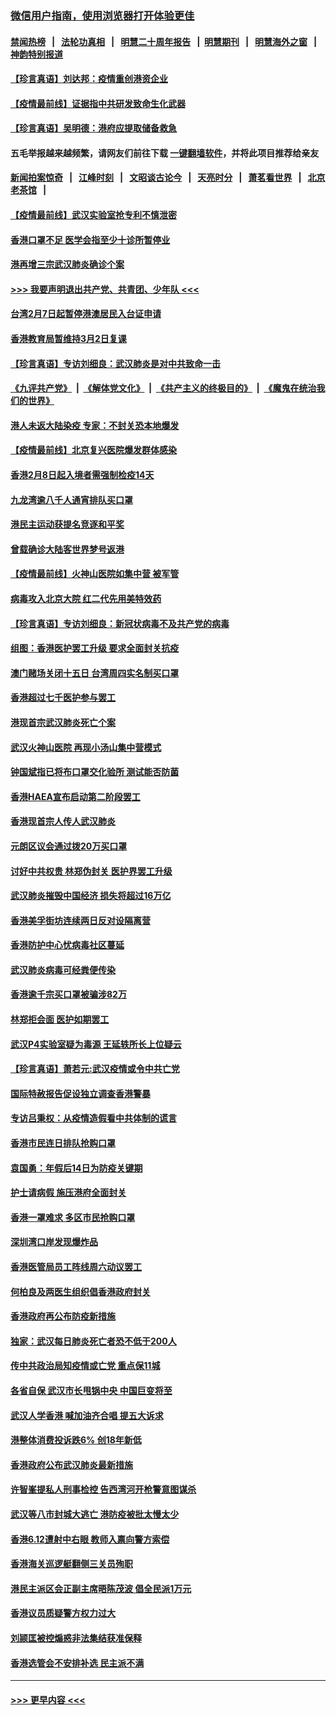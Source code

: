 ### [微信用户指南，使用浏览器打开体验更佳](https://github.com/gfw-breaker/banned-news1/blob/master/indexes/wechat-guide.md?t=0)
#### [禁闻热榜](热点新闻.md?t=0)  &nbsp;&nbsp;|&nbsp;&nbsp; [法轮功真相](https://github.com/gfw-breaker/truth/blob/master/README.md?t=0) &nbsp;&nbsp;|&nbsp;&nbsp; [明慧二十周年报告](https://github.com/gfw-breaker/mh-reports/blob/master/README.md?t=0) &nbsp;&nbsp;|&nbsp;&nbsp;[明慧期刊](https://github.com/gfw-breaker/mh-qikan) &nbsp;&nbsp;|&nbsp;&nbsp; [明慧海外之窗](https://github.com/gfw-breaker/mh-news/blob/master/README.md?t=0) &nbsp;&nbsp;|&nbsp;&nbsp; [神韵特别报道](https://github.com/gfw-breaker/mh-news/blob/master/shenyun.md?t=0)
#### [【珍言真语】刘达邦：疫情重创港资企业](../pages/nsc415/n11854274.md?t=02090902) 
#### [【疫情最前线】证据指中共研发致命生化武器](../pages/nsc415/n11853087.md?t=02090902) 
#### [【珍言真语】吴明德：港府应提取储备救急](../pages/nsc415/n11852734.md?t=02090902) 
#### 五毛举报越来越频繁，请网友们前往下载 [一键翻墙软件](https://github.com/gfw-breaker/ssr-accounts)，并将此项目推荐给亲友
#### [新闻拍案惊奇](https://github.com/gfw-breaker/banned-news1/blob/master/pages/link4.md) &nbsp;&nbsp;|&nbsp;&nbsp; [江峰时刻](https://github.com/gfw-breaker/banned-news1/blob/master/pages/link4.md) &nbsp;&nbsp;|&nbsp;&nbsp; [文昭谈古论今](https://github.com/gfw-breaker/banned-news1/blob/master/pages/link4.md) &nbsp;&nbsp;|&nbsp;&nbsp; [天亮时分](https://github.com/gfw-breaker/banned-news1/blob/master/pages/link4.md) &nbsp;&nbsp;|&nbsp;&nbsp; [萧茗看世界](https://github.com/gfw-breaker/banned-news1/blob/master/pages/link4.md) &nbsp;&nbsp;|&nbsp;&nbsp; [北京老茶馆](https://github.com/gfw-breaker/banned-news1/blob/master/pages/link4.md) &nbsp;&nbsp;|&nbsp;&nbsp; 
#### [【疫情最前线】武汉实验室抢专利不慎泄密](../pages/nsc415/n11850310.md?t=02090902) 
#### [香港口罩不足 医学会指至少十诊所暂停业](../pages/nsc415/n11850301.md?t=02090902) 
#### [港再增三宗武汉肺炎确诊个案](../pages/nsc415/n11850328.md?t=02090902) 
#### [>>> 我要声明退出共产党、共青团、少年队 <<<](https://github.com/begood0513/goodnews/blob/master/quit/letter.md) 
#### [台湾2月7日起暂停港澳居民入台证申请](../pages/nsc415/n11850304.md?t=02090902) 
#### [香港教育局暂维持3月2日复课](../pages/nsc415/n11850260.md?t=02090902) 
#### [【珍言真语】专访刘细良：武汉肺炎是对中共致命一击](../pages/nsc415/n11849934.md?t=02090902) 
#### [《九评共产党》](https://github.com/begood0513/9ping.md/blob/master/README.md) &nbsp;|&nbsp; [《解体党文化》](../../../../jtdwh.md/blob/master/README.md)  &nbsp;|&nbsp; [《共产主义的终极目的》](../../../../gczydzjmd.md/blob/master/README.md) &nbsp;|&nbsp; [《魔鬼在统治我们的世界》](../../../../mgztzwmdsj.md/blob/master/README.md) 
#### [港人未返大陆染疫 专家：不封关恐本地爆发](../pages/nsc415/n11848021.md?t=02090902) 
#### [【疫情最前线】北京复兴医院爆发群体感染](../pages/nsc415/n11847626.md?t=02090902) 
#### [香港2月8日起入境者需强制检疫14天](../pages/nsc415/n11847658.md?t=02090902) 
#### [九龙湾逾八千人通宵排队买口罩](../pages/nsc415/n11847647.md?t=02090902) 
#### [港民主运动获提名竞逐和平奖](../pages/nsc415/n11847633.md?t=02090902) 
#### [曾载确诊大陆客世界梦号返港](../pages/nsc415/n11847608.md?t=02090902) 
#### [【疫情最前线】火神山医院如集中营 被军管](../pages/nsc415/n11847524.md?t=02090902) 
#### [病毒攻入北京大院 红二代先用美特效药](../pages/nsc415/n11847427.md?t=02090902) 
#### [【珍言真语】专访刘细良：新冠状病毒不及共产党的病毒](../pages/nsc415/n11847164.md?t=02090902) 
#### [组图：香港医护罢工升级 要求全面封关抗疫](../pages/nsc415/n11844107.md?t=02090902) 
#### [澳门赌场关闭十五日 台湾周四实名制买口罩](../pages/nsc415/n11845083.md?t=02090902) 
#### [香港超过七千医护参与罢工](../pages/nsc415/n11845051.md?t=02090902) 
#### [港现首宗武汉肺炎死亡个案](../pages/nsc415/n11844998.md?t=02090902) 
#### [武汉火神山医院 再现小汤山集中营模式](../pages/nsc415/n11844763.md?t=02090902) 
#### [钟国斌指已将布口罩交化验所 测试能否防菌](../pages/nsc415/n11842783.md?t=02090902) 
#### [香港HAEA宣布启动第二阶段罢工](../pages/nsc415/n11842723.md?t=02090902) 
#### [香港现首宗人传人武汉肺炎](../pages/nsc415/n11842766.md?t=02090902) 
#### [元朗区议会通过拨20万买口罩](../pages/nsc415/n11842754.md?t=02090902) 
#### [讨好中共权贵 林郑伪封关 医护界罢工升级](../pages/nsc415/n11842359.md?t=02090902) 
#### [武汉肺炎摧毁中国经济 损失将超过16万亿](../pages/nsc415/n11839723.md?t=02090902) 
#### [香港美孚街坊连续两日反对设隔离营](../pages/nsc415/n11839962.md?t=02090902) 
#### [香港防护中心忧病毒社区蔓延](../pages/nsc415/n11839933.md?t=02090902) 
#### [武汉肺炎病毒可经粪便传染](../pages/nsc415/n11839939.md?t=02090902) 
#### [香港逾千宗买口罩被骗涉82万](../pages/nsc415/n11839914.md?t=02090902) 
#### [林郑拒会面 医护如期罢工](../pages/nsc415/n11839892.md?t=02090902) 
#### [武汉P4实验室疑为毒源 王延轶所长上位疑云](../pages/nsc415/n11835543.md?t=02090902) 
#### [【珍言真语】萧若元:武汉疫情或令中共亡党](../pages/nsc415/n11829394.md?t=02090902) 
#### [国际特赦报告促设独立调查香港警暴](../pages/nsc415/n11833845.md?t=02090902) 
#### [专访吕秉权：从疫情造假看中共体制的谎言](../pages/nsc415/n11833813.md?t=02090902) 
#### [香港市民连日排队抢购口罩](../pages/nsc415/n11833794.md?t=02090902) 
#### [袁国勇：年假后14日为防疫关键期](../pages/nsc415/n11831088.md?t=02090902) 
#### [护士请病假 施压港府全面封关](../pages/nsc415/n11831030.md?t=02090902) 
#### [香港一罩难求 多区市民抢购口罩](../pages/nsc415/n11831002.md?t=02090902) 
#### [深圳湾口岸发现爆炸品](../pages/nsc415/n11828802.md?t=02090902) 
#### [香港医管局员工阵线周六动议罢工](../pages/nsc415/n11828762.md?t=02090902) 
#### [何柏良及两医生组织倡香港政府封关](../pages/nsc415/n11828749.md?t=02090902) 
#### [香港政府再公布防疫新措施](../pages/nsc415/n11828716.md?t=02090902) 
#### [独家：武汉每日肺炎死亡者恐不低于200人](../pages/nsc415/n11828240.md?t=02090902) 
#### [传中共政治局知疫情或亡党 重点保11城](../pages/nsc415/n11828145.md?t=02090902) 
#### [各省自保 武汉市长甩锅中央 中国巨变将至](../pages/nsc415/n11828021.md?t=02090902) 
#### [武汉人学香港 喊加油齐合唱 提五大诉求](../pages/nsc415/n11827046.md?t=02090902) 
#### [港整体消费投诉跌6% 创18年新低](../pages/nsc415/n11817280.md?t=02090902) 
#### [香港政府公布武汉肺炎最新措施](../pages/nsc415/n11817152.md?t=02090902) 
#### [许智峯提私人刑事检控 告西湾河开枪警意图谋杀](../pages/nsc415/n11817132.md?t=02090902) 
#### [武汉等八市封城大逃亡 港防疫被批太慢太少](../pages/nsc415/n11817058.md?t=02090902) 
#### [香港6.12遭射中右眼 教师入禀向警方索偿](../pages/nsc415/n11814678.md?t=02090902) 
#### [香港海关巡逻艇翻侧三关员殉职](../pages/nsc415/n11814604.md?t=02090902) 
#### [港民主派区会正副主席晤陈茂波 倡全民派1万元](../pages/nsc415/n11814582.md?t=02090902) 
#### [香港议员质疑警方权力过大](../pages/nsc415/n11814560.md?t=02090902) 
#### [刘颕匡被控煽惑非法集结获准保释](../pages/nsc415/n11811727.md?t=02090902) 
#### [香港选管会不安排补选 民主派不满](../pages/nsc415/n11811691.md?t=02090902) 

----
#### [ >>> 更早内容 <<< ](../indexes/nsc415-earlier.md)
